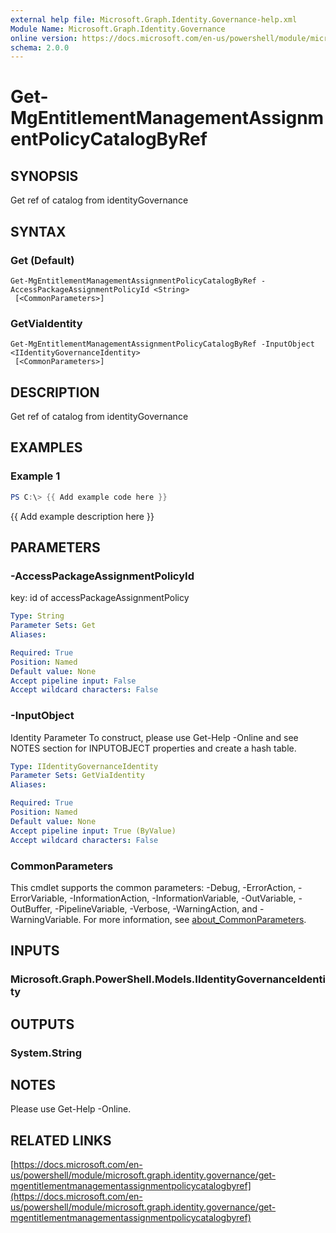 ```yaml
---
external help file: Microsoft.Graph.Identity.Governance-help.xml
Module Name: Microsoft.Graph.Identity.Governance
online version: https://docs.microsoft.com/en-us/powershell/module/microsoft.graph.identity.governance/get-mgentitlementmanagementassignmentpolicycatalogbyref
schema: 2.0.0
---
```


# Get-MgEntitlementManagementAssignmentPolicyCatalogByRef

## SYNOPSIS
Get ref of catalog from identityGovernance

## SYNTAX

### Get (Default)
```
Get-MgEntitlementManagementAssignmentPolicyCatalogByRef -AccessPackageAssignmentPolicyId <String>
 [<CommonParameters>]
```

### GetViaIdentity
```
Get-MgEntitlementManagementAssignmentPolicyCatalogByRef -InputObject <IIdentityGovernanceIdentity>
 [<CommonParameters>]
```

## DESCRIPTION
Get ref of catalog from identityGovernance

## EXAMPLES

### Example 1
```powershell
PS C:\> {{ Add example code here }}
```

{{ Add example description here }}

## PARAMETERS

### -AccessPackageAssignmentPolicyId
key: id of accessPackageAssignmentPolicy

```yaml
Type: String
Parameter Sets: Get
Aliases:

Required: True
Position: Named
Default value: None
Accept pipeline input: False
Accept wildcard characters: False
```

### -InputObject
Identity Parameter
To construct, please use Get-Help -Online and see NOTES section for INPUTOBJECT properties and create a hash table.

```yaml
Type: IIdentityGovernanceIdentity
Parameter Sets: GetViaIdentity
Aliases:

Required: True
Position: Named
Default value: None
Accept pipeline input: True (ByValue)
Accept wildcard characters: False
```

### CommonParameters
This cmdlet supports the common parameters: -Debug, -ErrorAction, -ErrorVariable, -InformationAction, -InformationVariable, -OutVariable, -OutBuffer, -PipelineVariable, -Verbose, -WarningAction, and -WarningVariable. For more information, see [about_CommonParameters](http://go.microsoft.com/fwlink/?LinkID=113216).

## INPUTS

### Microsoft.Graph.PowerShell.Models.IIdentityGovernanceIdentity
## OUTPUTS

### System.String
## NOTES
Please use Get-Help -Online.

## RELATED LINKS

[https://docs.microsoft.com/en-us/powershell/module/microsoft.graph.identity.governance/get-mgentitlementmanagementassignmentpolicycatalogbyref](https://docs.microsoft.com/en-us/powershell/module/microsoft.graph.identity.governance/get-mgentitlementmanagementassignmentpolicycatalogbyref)


